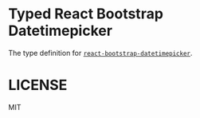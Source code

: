 # Typed React Bootstrap Datetimepicker
The type definition for [`react-bootstrap-datetimepicker`](https://github.com/quri/react-bootstrap-datetimepicker).

# LICENSE
MIT
